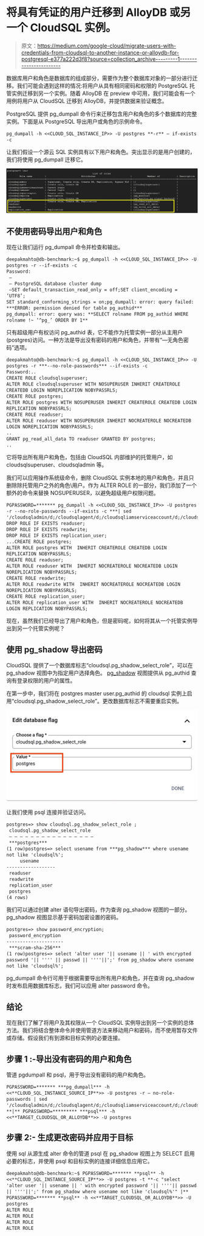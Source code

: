 # 将具有凭证的用户迁移到 AlloyDB 或另一个 CloudSQL 实例。

> 原文：<https://medium.com/google-cloud/migrate-users-with-credentials-from-cloudsql-to-another-instance-or-alloydb-for-postgresql-e377a222d3f8?source=collection_archive---------1----------------------->

数据库用户和角色是数据库的组成部分，需要作为整个数据库对象的一部分进行迁移。我们可能会遇到这样的情况:将用户从具有相同密码和权限的 PostgreSQL 托管实例迁移到另一个实例。随着 AlloyDB 在 preview 中可用，我们可能会有一个用例将用户从 CloudSQL 迁移到 AlloyDB，并提供数据来验证概念。

PostgreSQL 提供 pg_dumpall 命令行来迁移包含用户和角色的多个数据库的完整实例。下面是从 PostgreSQL 导出用户或角色的示例命令。

```
pg_dumpall -h <<CLOUD_SQL_INSTANCE_IP>> -U postgres **-r** — if-exists -c
```

让我们假设一个源云 SQL 实例具有以下用户和角色。突出显示的是用户创建的，我们将使用 pg_dumpall 迁移它。

![](img/59e3a50f4a5a4363113807ea2a8f88a6.png)

## 不使用密码导出用户和角色

现在让我们运行 pg_dumpall 命令并检查和输出。

```
deepakmahto@db-benchmark:~$ pg_dumpall -h <<CLOUD_SQL_INSTANCE_IP>> -U postgres -r --if-exists -c
Password: 
 — 
 — PostgreSQL database cluster dump
 —SET default_transaction_read_only = off;SET client_encoding = ‘UTF8’;
SET standard_conforming_strings = on;pg_dumpall: error: query failed: ***ERROR: permission denied for table pg_authid***
pg_dumpall: error: query was: **SELECT rolname FROM pg_authid WHERE rolname !~ ‘^pg_’ ORDER BY 1**
```

只有超级用户有权访问 pg_authid 表，它不能作为托管实例一部分从主用户(postgres)访问。一种方法是导出没有密码的用户和角色，并带有“—无角色密码”选项。

```
deepakmahto@db-benchmark:~$ pg_dumpall -h <<CLOUD_SQL_INSTANCE_IP>> -U postgres -r ***--no-role-passwords*** --if-exists -c
Password:..
CREATE ROLE cloudsqlsuperuser;
ALTER ROLE cloudsqlsuperuser WITH NOSUPERUSER INHERIT CREATEROLE CREATEDB LOGIN NOREPLICATION NOBYPASSRLS;
CREATE ROLE postgres;
ALTER ROLE postgres WITH NOSUPERUSER INHERIT CREATEROLE CREATEDB LOGIN REPLICATION NOBYPASSRLS;
CREATE ROLE readuser;
ALTER ROLE readuser WITH NOSUPERUSER INHERIT NOCREATEROLE NOCREATEDB LOGIN NOREPLICATION NOBYPASSRLS;
..
GRANT pg_read_all_data TO readuser GRANTED BY postgres;
..
```

它将导出所有用户和角色，包括由 CloudSQL 内部维护的托管用户，如 cloudsqlsuperuser、cloudsqladmin 等。

我们可以应用操作系统级命令，删除 CloudSQL 实例本地的用户和角色，并且只删除除托管用户之外的角色\用户。作为 ALTER ROLE 的一部分，我们添加了一个额外的命令来替换 NOSUPERUSER，以避免超级用户权限问题。

```
PGPASSWORD=******* pg_dumpall -h <<CLOUD_SQL_INSTANCE_IP>> -U postgres -r --no-role-passwords --if-exists -c ***| sed '/cloudsqladmin/d;/cloudsqlagent/d;/cloudsqliamserviceaccount/d;/cloudsqliamuser/d;/cloudsqlimportexport/d;/cloudsqlreplica/d;/cloudsqlsuperuser/d;s/NOSUPERUSER//g'***...
DROP ROLE IF EXISTS readuser;
DROP ROLE IF EXISTS readwrite;
DROP ROLE IF EXISTS replication_user;
...CREATE ROLE postgres;
ALTER ROLE postgres WITH  INHERIT CREATEROLE CREATEDB LOGIN REPLICATION NOBYPASSRLS;
CREATE ROLE readuser;
ALTER ROLE readuser WITH  INHERIT NOCREATEROLE NOCREATEDB LOGIN NOREPLICATION NOBYPASSRLS;
CREATE ROLE readwrite;
ALTER ROLE readwrite WITH  INHERIT NOCREATEROLE NOCREATEDB LOGIN NOREPLICATION NOBYPASSRLS;
CREATE ROLE replication_user;
ALTER ROLE replication_user WITH  INHERIT NOCREATEROLE NOCREATEDB LOGIN REPLICATION NOBYPASSRLS;
```

现在，虽然我们已经导出了用户和角色，但是密码呢，如何将其从一个托管实例导出到另一个托管实例呢？

## 使用 pg_shadow 导出密码

CloudSQL 提供了一个数据库标志“cloudsql.pg_shadow_select_role”，可以在 pg_shadow 视图中为指定用户选择角色。 [pg_shadow](https://www.postgresql.org/docs/current/view-pg-shadow.html) 视图提供从 pg_authid 查询有登录权限的用户的属性。

在第一步中，我们将在 postgres master user.pg_authid 的 cloudsql 实例上启用“cloudsql.pg_shadow_select_role”。更改数据库标志不需要重启实例。

![](img/c5d23ad6f4682b6e7094c46f097bdb0e.png)

让我们使用 psql 连接并验证访问。

```
postgres=> show cloudsql.pg_shadow_select_role ;
 cloudsql.pg_shadow_select_role 
 — — — — — — — — — — — — — — — — 
 ***postgres***
(1 row)postgres=> select usename from ***pg_shadow*** where usename not like 'cloudsql%';
     usename      
------------------
 readuser
 readwrite
 replication_user
 postgres
(4 rows)
```

我们可以通过创建 alter 语句导出密码，作为查询 pg_shadow 视图的一部分。pg_shadow 视图显示基于密码加密设置的密码。

```
postgres=> show password_encryption;
 password_encryption 
---------------------
 ***scram-sha-256***
(1 row)postgres=> select 'alter user '|| usename || ' with encrypted password '|| '''' || passwd || ''''||';' from pg_shadow where usename not like 'cloudsql%';
```

pg_dumpall 命令行可用于根据需要导出所有用户和角色，并在查询 pg_shadow 时发布启用数据库标志，我们可以应用 alter password 命令。

## 结论

现在我们了解了将用户及其权限从一个 CloudSQL 实例导出到另一个实例的总体方法。我们将结合整体命令并使用管道方法来移动用户和密码，而不使用暂存文件或存储。假设我们有到源和目标实例的必要连接。

## 步骤 1 :-导出没有密码的用户和角色

管道 pgdumpall 和 psql，用于导出没有密码的用户和角色。

```
PGPASSWORD=******* ***pg_dumpall*** -h <<**CLOUD_SQL_INSTANCE_SOURCE_IP**>> -U postgres -r — no-role-passwords | sed '/cloudsqladmin/d;/cloudsqlagent/d;/cloudsqliamserviceaccount/d;/cloudsqliamuser/d;/cloudsqlimportexport/d;/cloudsqlreplica/d;/cloudsqlsuperuser/d;s/NOSUPERUSER//g' **|** PGPASSWORD=********* ***psql*** -h <<**TARGET_CLOUDSQL_OR_ALLOYDB**>> -U postgres
```

## **步骤 2:-** 生成更改密码并应用于目标

使用 sql 从源生成 alter 命令的管道 psql 在 pg_shadow 视图上为 SELECT 启用必要的标志，并使用 psql 和目标实例的连接详细信息应用它。

```
deepakmahto@db-benchmark:~$ PGPASSWORD=******* **psql** -h <<**CLOUD_SQL_INSTANCE_SOURCE_IP**>> -U postgres -t **-c "select 'alter user '|| usename || ' with encrypted password '|| ''''|| passwd || ''''||';' from pg_shadow where usename not like 'cloudsql%'" |** PGPASSWORD=******* **psql** -h <<**TARGET_CLOUDSQL_OR_ALLOYDB**>> -U postgres
ALTER ROLE
ALTER ROLE
ALTER ROLE
ALTER ROLE
```